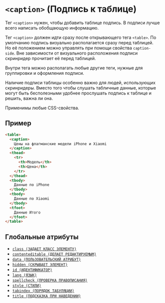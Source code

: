 # `<caption>` (Подпись к таблице)

Тег `<caption>` нужен, чтобы добавить таблице подпись. В подписи лучше всего написать обобщающую информацию.

Тег `<caption>` должен идти сразу после открывающего тега `<table>`. По умолчанию подпись визуально располагается сразу перед таблицей. Но её положением можно управлять при помощи свойства `caption-side`. Вне зависимости от визуального расположения подписи скринридер прочитает её перед таблицей.

Внутри тега можно располагать любые другие теги, нужные для группировки и оформления подписи.

Наличие подписи таблицы особенно важно для людей, использующих скринридеры. Вместо того чтобы слушать табличные данные, которые могут быть бесполезными удобнее прослушать подпись к таблице и решить, важна ли она.

Применимы любые CSS-свойства.

## Пример

```html
<table>
  <caption>
    Цены на флагманские модели iPhone и Xiaomi
  </caption>
  <thead>
    <tr>
      <th>Модель</th>
      <th>Цена</th>
    </tr>
  </thead>
  <tbody>
    Данные по iPhone
  </tbody>
  <tbody>
    Данные по Xiaomi
  </tbody>
  <tfoot>
    Данные Итого
  </tfoot>
</table>
```

## Глобальные атрибуты

- [`class (ЗАДАЕТ КЛАСС ЭЛЕМЕНТУ)`](<../ATTRIBUTES GLOBAL/class (ЗАДАЕТ КЛАСС ЭЛЕМЕНТУ).md>)
- [`contenteditable (ДЕЛАЕТ РЕДАКТИРУЕМЫМ)`](<../ATTRIBUTES GLOBAL/contenteditable (ДЕЛАЕТ РЕДАКТИРУЕМЫМ).md>)
- [`data (ПОЛЬЗОВАТЕЛЬСКИЙ АТРИБУТ)`](<../ATTRIBUTES GLOBAL/data (ПОЛЬЗОВАТЕЛЬСКИЙ АТРИБУТ).md>)
- [`hidden (СКРЫВАЕТ ЭЛЕМЕНТ)`](<../ATTRIBUTES GLOBAL/hidden (СКРЫВАЕТ ЭЛЕМЕНТ).md>)
- [`id (ИДЕНТИФИКАТОР)`](<../ATTRIBUTES GLOBAL/id (ИДЕНТИФИКАТОР).md>)
- [`lang (ЯЗЫК)`](<../ATTRIBUTES GLOBAL/lang (ЯЗЫК).md>)
- [`spellcheck (ПРОВЕРКА ПРАВОПИСАНИЯ)`](<../ATTRIBUTES GLOBAL/spellcheck (ПРОВЕРКА ПРАВОПИСАНИЯ).md>)
- [`style (СТИЛИ)`](<../ATTRIBUTES GLOBAL/style (СТИЛИ).md>)
- [`tabindex (ПОРЯДОК ТАБУЛЯЦИИ)`](<../ATTRIBUTES GLOBAL/tabindex (ПОРЯДОК ТАБУЛЯЦИИ).md>)
- [`title (ПОДСКАЗКА ПРИ НАВЕДЕНИИ)`](<../ATTRIBUTES GLOBAL/title (ПОДСКАЗКА ПРИ НАВЕДЕНИИ).md>)
